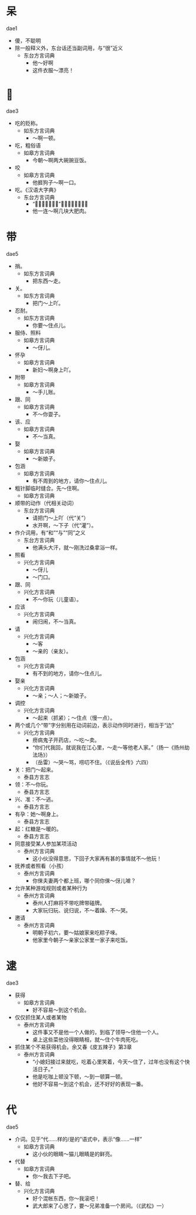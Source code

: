 

































# 呆
dae1
+ 傻，不聪明
+ 除一般释义外，东台话还当副词用，与“很”近义
  * 东台方言词典
    - 他～好啊
    - 这件衣服～漂亮！

# 𠯪
dae3
+ 吃的贬称。
  * 如东方言词典
    - ～啊一顿。
+ 吃，粗俗语
  * 如皋方言词典
    - 今朝～啊两大碗豌豆饭。
+ 咬
  * 如皋方言词典
    - 他捱狗子～啊一口。
+ 吃。《汉语大字典》
  * 东台方言词典
    - “𠯪，方言，吃。”一种急乎乎的吃相
    - 他一连～啊几块大肥肉。

# 带
dae5
+ 捎。
  * 如东方言词典
    - 把东西～走。
+ 关。
  * 如东方言词典
    - 把门～上吖。
+ 忍耐。
  * 如东方言词典
    - 你要～住点儿。
+ 服侍、照料
  * 如皋方言词典
    - ～伢儿。
+ 怀孕
  * 如皋方言词典
    - 新妇～啊身上吖。
+ 附带
  * 如皋方言词典
    - ～手儿账。
+ 跟、同
  * 如皋方言词典
    - 不～你耍子。
+ 该、应
  * 如皋方言词典
    - 不～当真。
+ 娶
  * 如皋方言词典
    - ～新娘子。
+ 包涵
  * 如皋方言词典
    - 有不周到的地方，请你～住点儿。
+ 粗针脚临时缝合。先～住啊。
  * 如皋方言词典
+ 顺带的动作（代相关动词）
  * 东台方言词典
    - 请把门～上吖（代“关”）
    - 水开啊，～下子（代“灌”）。
+ 作介词用，有“和”“与”“同”之义
  * 东台方言词典
    - 他满头大汗，就～刚洗过桑拿浴一样。
+ 照看
  * 兴化方言词典
    - ～伢儿
    - ～门口。
+ 跟、同
  * 兴化方言词典
    - 不～你玩（儿童语）。
+ 应该
  * 兴化方言词典
    - 闹归闹，不～当真。
+ 请
  * 兴化方言词典
    - ～客
    - ～亲的（亲友）。
+ 包涵
  * 兴化方言词典
    - 有不到的地方，请你～住点儿。
+ 娶亲
  * 兴化方言词典
    - ～亲；～人；～新娘子。
+ 调控
  * 兴化方言词典
    - ～起来（抓紧）；～住点（慢一点）。
+ 两个或几个“带”字分别用在动词前边，表示动作同时进行，相当于“边”
  * 兴化方言词典
    - 痨病鬼子开药店，～吃～卖。
    - “你们代我回，就说我在江心里，～走～等他老人家。”（扬一《扬州劫法场》）
    - （岳雷）～哭～骂，唠叨不住。（《说岳全传》六四）
+ 关：把门～起来。
  * 泰县方言志
+ 领：不～你玩。
  * 泰县方言志
+ 兴、准：不～逃。
  * 泰县方言志
+ 有孕：她～啊身上。
  * 泰县方言志
+ 起：红糖是～暖的。
  * 泰县方言志
+ 同意接受某人参加某项活动
  * 泰州方言词典
    - 这小伙没得意思，下回子大家再有甚的事情就不～他玩！
+ 抚养或者照看（小孩）
  * 泰州方言词典
    - 你倈夫妻两个都上班，哪个同你倈～伢儿㖸？
+ 允许某种游戏规则或者某种行为
  * 泰州方言词典
    - 泰州人打麻将不带吃牌带碰牌。
    - 大家玩归玩、说归说，不～着躁、不～哭。
+ 邀请
  * 泰州方言词典
    - 明朝子初六，要～姑娘家来吃粽子唻。
    - 他家里今朝子～亲家公家里一家子来吃饭。

# 逮
dae3
+ 获得
  * 如皋方言词典
    - 好不容易～到这个机会。
+ 仅仅抓住某人或者某物
  * 泰州方言词典
    - 这件事又不是他一个人做的，到临了领导～住他一个人。
    - 桌上这些菜他没得眼睛相，就～住个牛肉死吃。
+ 抓住某个不易获得机会。余又春《皮五辣子》第3章
  * 泰州方言词典
    - “小媳妇接过来就吃，吃着心里笑着，今天～住了，过年也没有这个快活日子。”
    - 他是吃咖上顿没下顿，～到一顿算一顿。
    - 他好不容易～到这个机会，还不好好的表现一番。

# 代
dae5
+ 介词。见于“代……样的/是的”语式中，表示“像……一样”
  * 如皋方言词典
    - 这小伙的眼睛～猫儿眼睛是的鲜亮。
+ 代替
  * 如皋方言词典
    - 你～我去下子吧。
+ 替、给
  * 兴化方言词典
    - 好个混帐东西，你～我滚吧！
    - 武大郎来了心思了，要～兄弟准备一个房间。（《武松》一）
